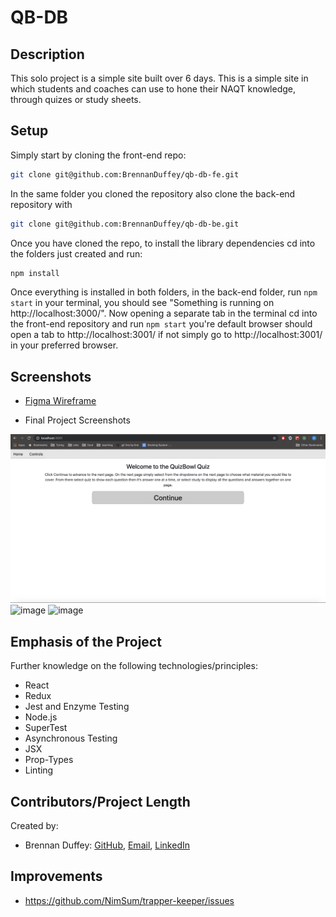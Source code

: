 # QB-DB

## Description

This solo project is a simple site built over 6 days. This is a simple site in which students and coaches can use to hone their NAQT knowledge, through quizes or study sheets.
## Setup

Simply start by cloning the front-end repo:

```bash
git clone git@github.com:BrennanDuffey/qb-db-fe.git
```

In the same folder you cloned the repository also clone the back-end repository with 

```bash
git clone git@github.com:BrennanDuffey/qb-db-be.git
```

Once you have cloned the repo, to install the library dependencies cd into the folders just created and run:

```bash
npm install
```

Once everything is installed in both folders, in the back-end folder, run `npm start` in your terminal, you should see "Something is running on http://localhost:3000/".  Now opening a separate tab in the terminal cd into the front-end repository and run `npm start` you're default browser should open a tab to http://localhost:3001/ if not simply go to http://localhost:3001/ in your preferred browser.

## Screenshots

  - <a href="https://www.figma.com/file/U6GeWtdSvzxAjGIRLYceXMnD/TrapperKeeper?node-id=0%3A1">Figma Wireframe</a>

  - Final Project Screenshots
  
<img width="583" alt="splash page" src="https://github.com/BrennanDuffey/qb-db-fe/blob/master/src/images/SplashPage.png">
<img width="583" alt="image" src="https://i.postimg.cc/BQwkwsrf/localhost-3002-3.png">
<img width="583" alt="image" src="https://i.postimg.cc/t4YD1xvL/localhost-3002-1.png">



## Emphasis of the Project

Further knowledge on the following technologies/principles:

- React
- Redux
- Jest and Enzyme Testing
- Node.js
- SuperTest
- Asynchronous Testing
- JSX
- Prop-Types
- Linting


## Contributors/Project Length

Created by:
- Brennan Duffey: [GitHub](https://github.com/BrennanDuffey),
                [Email](mailto:BrennanDuffey@gmail.com),
                [LinkedIn](https://www.linkedin.com/in/brennan-duffey-8a387182/)


## Improvements

- https://github.com/NimSum/trapper-keeper/issues
